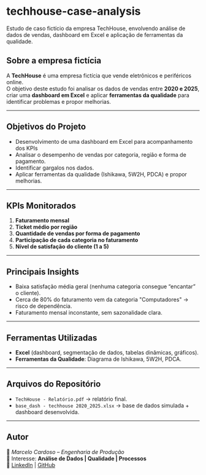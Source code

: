 # techhouse-case-analysis
Estudo de caso fictício da empresa TechHouse, envolvendo análise de dados de vendas, dashboard em Excel e aplicação de ferramentas da qualidade.

## Sobre a empresa fictícia
A **TechHouse** é uma empresa fictícia que vende eletrônicos e periféricos online.  
O objetivo deste estudo foi analisar os dados de vendas entre **2020 e 2025**, criar uma **dashboard em Excel** e aplicar **ferramentas da qualidade** para identificar problemas e propor melhorias.

---

## Objetivos do Projeto
- Desenvolvimento de uma dashboard em Excel para acompanhamento dos KPIs
- Analisar o desempenho de vendas por categoria, região e forma de pagamento.  
- Identificar gargalos nos dados.    
- Aplicar ferramentas da qualidade (Ishikawa, 5W2H, PDCA) e propor melhorias.  

---

## KPIs Monitorados
1. **Faturamento mensal**  
2. **Ticket médio por região**  
3. **Quantidade de vendas por forma de pagamento**  
4. **Participação de cada categoria no faturamento**  
5. **Nível de satisfação do cliente (1 a 5)**  

---

## Principais Insights
- Baixa satisfação média geral (nenhuma categoria consegue “encantar” o cliente).  
- Cerca de 80% do faturamento vem da categoria "Computadores" → risco de dependência.  
- Faturamento mensal inconstante, sem sazonalidade clara.   

---

## Ferramentas Utilizadas
- **Excel** (dashboard, segmentação de dados, tabelas dinâmicas, gráficos).  
- **Ferramentas da Qualidade**: Diagrama de Ishikawa, 5W2H, PDCA.  

---

## Arquivos do Repositório
- `TechHouse - Relatório.pdf` → relatório final.  
- `base_dash - techhouse 2020_2025.xlsx` → base de dados simulada + dashboard desenvolvida.   

---

## Autor
📌 *Marcelo Cardoso – Engenharia de Produção*  
📌 Interesse: **Análise de Dados | Qualidade | Processos**  
📌 [LinkedIn](https://www.linkedin.com/in/marcelo-passos-cardoso) | [GitHub](https://github.com/MarceloP2505)

